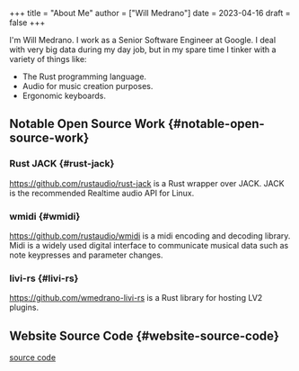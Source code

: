 +++
title = "About Me"
author = ["Will Medrano"]
date = 2023-04-16
draft = false
+++

I'm Will Medrano. I work as a Senior Software Engineer at Google. I deal with
very big data during my day job, but in my spare time I tinker with a variety of
things like:

-   The Rust programming language.
-   Audio for music creation purposes.
-   Ergonomic keyboards.


## Notable Open Source Work {#notable-open-source-work}


### Rust JACK {#rust-jack}

<https://github.com/rustaudio/rust-jack> is a Rust wrapper over JACK. JACK is the
recommended Realtime audio API for Linux.


### wmidi {#wmidi}

<https://github.com/rustaudio/wmidi> is a midi encoding and decoding library. Midi
is a widely used digital interface to communicate musical data such as note
keypresses and parameter changes.


### livi-rs {#livi-rs}

<https://github.com/wmedrano-livi-rs> is a Rust library for hosting LV2 plugins.


## Website Source Code {#website-source-code}

[source code](https://github.com/wmedrano/wmedrano.dev)
